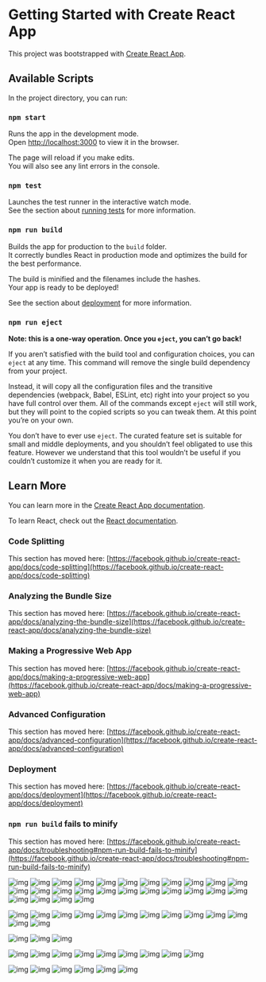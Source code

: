 # Getting Started with Create React App

This project was bootstrapped with [Create React App](https://github.com/facebook/create-react-app).

## Available Scripts

In the project directory, you can run:

### `npm start`

Runs the app in the development mode.\
Open [http://localhost:3000](http://localhost:3000) to view it in the browser.

The page will reload if you make edits.\
You will also see any lint errors in the console.

### `npm test`

Launches the test runner in the interactive watch mode.\
See the section about [running tests](https://facebook.github.io/create-react-app/docs/running-tests) for more information.

### `npm run build`

Builds the app for production to the `build` folder.\
It correctly bundles React in production mode and optimizes the build for the best performance.

The build is minified and the filenames include the hashes.\
Your app is ready to be deployed!

See the section about [deployment](https://facebook.github.io/create-react-app/docs/deployment) for more information.

### `npm run eject`

**Note: this is a one-way operation. Once you `eject`, you can’t go back!**

If you aren’t satisfied with the build tool and configuration choices, you can `eject` at any time. This command will remove the single build dependency from your project.

Instead, it will copy all the configuration files and the transitive dependencies (webpack, Babel, ESLint, etc) right into your project so you have full control over them. All of the commands except `eject` will still work, but they will point to the copied scripts so you can tweak them. At this point you’re on your own.

You don’t have to ever use `eject`. The curated feature set is suitable for small and middle deployments, and you shouldn’t feel obligated to use this feature. However we understand that this tool wouldn’t be useful if you couldn’t customize it when you are ready for it.

## Learn More

You can learn more in the [Create React App documentation](https://facebook.github.io/create-react-app/docs/getting-started).

To learn React, check out the [React documentation](https://reactjs.org/).

### Code Splitting

This section has moved here: [https://facebook.github.io/create-react-app/docs/code-splitting](https://facebook.github.io/create-react-app/docs/code-splitting)

### Analyzing the Bundle Size

This section has moved here: [https://facebook.github.io/create-react-app/docs/analyzing-the-bundle-size](https://facebook.github.io/create-react-app/docs/analyzing-the-bundle-size)

### Making a Progressive Web App

This section has moved here: [https://facebook.github.io/create-react-app/docs/making-a-progressive-web-app](https://facebook.github.io/create-react-app/docs/making-a-progressive-web-app)

### Advanced Configuration

This section has moved here: [https://facebook.github.io/create-react-app/docs/advanced-configuration](https://facebook.github.io/create-react-app/docs/advanced-configuration)

### Deployment

This section has moved here: [https://facebook.github.io/create-react-app/docs/deployment](https://facebook.github.io/create-react-app/docs/deployment)

### `npm run build` fails to minify

This section has moved here: [https://facebook.github.io/create-react-app/docs/troubleshooting#npm-run-build-fails-to-minify](https://facebook.github.io/create-react-app/docs/troubleshooting#npm-run-build-fails-to-minify)


![img](./src/1.png)
![img](./src/2.png)
![img](./src/3.png)
![img](./src/4.png)
![img](./src/5.png)
![img](./src/6.png)
![img](./src/7.png)
![img](./src/8.png)
![img](./src/9.png)
![img](./src/10.png)
![img](./src/11.png)
![img](./src/12.png)
![img](./src/13.png)
![img](./src/14.png)
![img](./src/15.png)
![img](./src/16.png)
![img](./src/17.png)
![img](./src/18.png)
![img](./src/19.png)
![img](./src/pineapple.png)
![img](./src/hakuhodo.png)
![img](./src/payung.png)
![img](./src/somethinc.png)
![img](./src/upmosphere.png)
![img](./src/GridNetwork.png)
![img](./src/pixel.png)

![img](./src/21.png)
![img](./src/22.png)
![img](./src/23.png)
![img](./src/24.png)
![img](./src/25.png)
![img](./src/26.png)
![img](./src/27.png)
![img](./src/28.png)
![img](./src/29.png)
![img](./src/30.png)
![img](./src/31.png)
![img](./src/32.png)
![img](./src/33.png)

![img](./src/C.png)
![img](./src/C2.png)
![img](./src/C3.png)

![img](./src/D.png)
![img](./src/D6.png)
![img](./src/D2.png)
![img](./src/D3.png)
![img](./src/D4.png)
![img](./src/D5.png)
![img](./src/D7.png)
![img](./src/D8.png)
![img](./src/D9.png)

![img](./src/cv.png)
![img](./src/cv1.png)
![img](./src/cv2.png)
![img](./src/cv3.png)
![img](./src/B.png)
![img](./src/b2.png)
